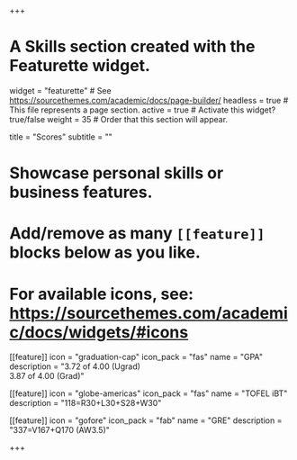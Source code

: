 +++
# A Skills section created with the Featurette widget.
widget = "featurette"  # See https://sourcethemes.com/academic/docs/page-builder/
headless = true  # This file represents a page section.
active = true  # Activate this widget? true/false
weight = 35  # Order that this section will appear.

title = "Scores"
subtitle = ""

# Showcase personal skills or business features.
# 
# Add/remove as many `[[feature]]` blocks below as you like.
# 
# For available icons, see: https://sourcethemes.com/academic/docs/widgets/#icons

[[feature]]
  icon = "graduation-cap"
  icon_pack = "fas"
  name = "GPA"
  description = "3.72 of 4.00 (Ugrad)<br/>3.87 of 4.00 (Grad)"
  
[[feature]]
  icon = "globe-americas"
  icon_pack = "fas"
  name = "TOFEL iBT"
  description = "118=R30+L30+S28+W30"  
  
[[feature]]
  icon = "gofore"
  icon_pack = "fab"
  name = "GRE"
  description = "337=V167+Q170 (AW3.5)"

+++
